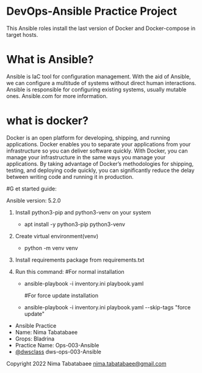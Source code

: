 # DevOps-Ansible Practice Project

This Ansible roles install the last version of Docker and Docker-compose in target hosts.

 # What is Ansible?

Ansible is IaC tool for configuration management. With the aid of Ansible, we can configure a multitude of systems without direct human interactions.
Ansible is responsible for configuring existing systems, usually mutable ones.
Ansible.com for more information.

 # what is docker?
 
Docker is an open platform for developing, shipping, and running applications. Docker enables you to separate your applications from your infrastructure so you can deliver software quickly. With Docker, you can manage your infrastructure in the same ways you manage your applications. By taking advantage of Docker’s methodologies for shipping, testing, and deploying code quickly, you can significantly reduce the delay between writing code and running it in production.

 #G et started guide:

Ansible version: 5.2.0

1) Install python3-pip and python3-venv on your system
     - apt install -y python3-pip python3-venv
     
2) Create virtual environment(venv)
    - python -m venv venv
    
3) Install requirements package from requirements.txt

4) Run this command:
      #For normal installation
    - ansible-playbook -i inventory.ini playbook.yaml
    
      #For force update installation
    - ansible-playbook -i inventory.ini playbook.yaml --skip-tags "force update"
    
    
- Ansible Practice
- Name: Nima Tabatabaee
- Grops: Bladrina
- Practice Name: Ops-003-Ansible
- [@dwsclass](https://github.com/dwsclass) dws-ops-003-Ansible


Copyright 2022 Nima Tabatabaee <nima.tabatabaee@gmail.com>


